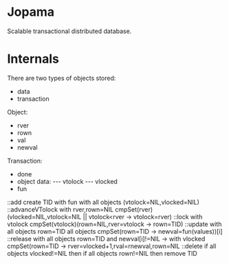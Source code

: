# Jopama
Scalable transactional distributed database.

# Internals
There are two types of objects stored:
* data
* transaction

Object:
- rver
- rown
- val
- newval

Transaction:
- done
- object data:
--- vtolock
--- vlocked
- fun

::add
create TID with fun with all objects (vtolock=NIL,vlocked=NIL)
::advanceVTolock
with rver,rown=NIL cmpSet(rver)(vlocked=NIL,vtolock=NIL || vtolock<rver -> vtolock=rver)
::lock
with vtolock cmpSet(vtolock)(rown=NIL,rver=vtolock -> rown=TID)
::update
with all objects rown=TID all objects cmpSet(rown=TID -> newval=fun(values))[i]
::release
with all objects rown=TID and newval[i]!=NIL -> with vlocked cmpSet(rown=TID -> rver=vlocked+1,rval=rnewval,rown=NIL
::delete
if all objects vlocked!=NIL then if all objects rown!=NIL then remove TID
